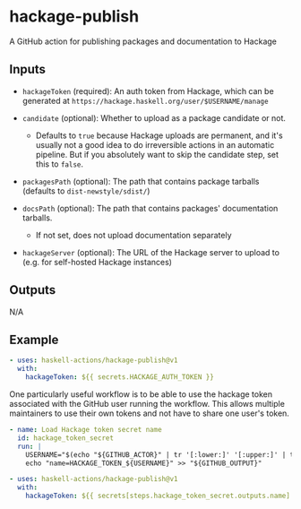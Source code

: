# hackage-publish

A GitHub action for publishing packages and documentation to Hackage

## Inputs

* `hackageToken` (required): An auth token from Hackage, which can be generated at `https://hackage.haskell.org/user/$USERNAME/manage`

* `candidate` (optional): Whether to upload as a package candidate or not.
    * Defaults to `true` because Hackage uploads are permanent, and it's usually not a good idea to do irreversible actions in an automatic pipeline. But if you absolutely want to skip the candidate step, set this to `false`.

* `packagesPath` (optional): The path that contains package tarballs (defaults to `dist-newstyle/sdist/`)

* `docsPath` (optional): The path that contains packages' documentation tarballs.
    * If not set, does not upload documentation separately

* `hackageServer` (optional): The URL of the Hackage server to upload to (e.g. for self-hosted Hackage instances)

## Outputs

N/A

## Example

```yaml
- uses: haskell-actions/hackage-publish@v1
  with:
    hackageToken: ${{ secrets.HACKAGE_AUTH_TOKEN }}
```

One particularly useful workflow is to be able to use the hackage token associated with the GitHub user running the workflow. This allows multiple maintainers to use their own tokens and not have to share one user's token.

```yaml
- name: Load Hackage token secret name
  id: hackage_token_secret
  run: |
    USERNAME="$(echo "${GITHUB_ACTOR}" | tr '[:lower:]' '[:upper:]' | tr '-' '_')"
    echo "name=HACKAGE_TOKEN_${USERNAME}" >> "${GITHUB_OUTPUT}"

- uses: haskell-actions/hackage-publish@v1
  with:
    hackageToken: ${{ secrets[steps.hackage_token_secret.outputs.name] }}
```